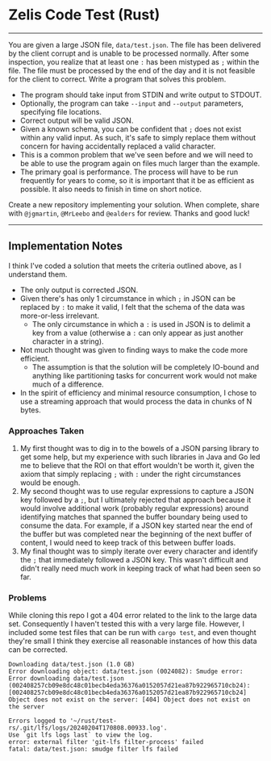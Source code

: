 # Zelis Code Test (Rust)
---
You are given a large JSON file, ````data/test.json````. The file has been delivered by the client corrupt and is unable to be processed normally. After some inspection, you realize that at least one ````:```` has been mistyped as ````;```` within the file. The file must be processed by the end of the day and it is not feasible for the client to correct. Write a program that solves this problem.

- The program should take input from STDIN and write output to STDOUT.
- Optionally, the program can take ````--input```` and ````--output```` parameters, specifying file locations.
- Correct output will be valid JSON.
- Given a known schema, you can be confident that ````;```` does not exist within any valid input. As such, it's safe to simply replace them without concern for having accidentally replaced a valid character.
- This is a common problem that we've seen before and we will need to be able to use the program again on files much larger than the example.
- The primary goal is performance. The process will have to be run frequently for years to come, so it is important that it be as efficient as possible. It also needs to finish in time on short notice.

Create a new repository implementing your solution. When complete, share with ````@jgmartin````, ````@MrLeebo```` and ````@ealders```` for review. Thanks and good luck!

---

## Implementation Notes

I think I've coded a solution that meets the criteria outlined above, as I understand them.
- The only output is corrected JSON.
- Given there's has only 1 circumstance in which `;` in JSON can be replaced by `:` to make it valid, I felt that the schema of the data was more-or-less irrelevant.
  - The only circumstance in which a `:` is used in JSON is to delimit a key from a value (otherwise a `:` can only appear as just another character in a string).
- Not much thought was given to finding ways to make the code more efficient.
  - The assumption is that the solution will be completely IO-bound and anything like partitioning tasks for concurrent work would not make much of a difference.
- In the spirit of efficiency and minimal resource consumption, I chose to use a streaming approach that would process the data in chunks of N bytes. 

### Approaches Taken
1. My first thought was to dig in to the bowels of a JSON parsing library to get some help, but my experience with such libraries in Java and Go led me to believe that the ROI on that effort wouldn't be worth it, given the axiom that simply replacing `;` with `:` under the right circumstances would be enough.
2. My second thought was to use regular expressions to capture a JSON key followed by a `;`, but I ultimately rejected that approach because it would involve additional work (probably regular expressions) around identifying matches that spanned the buffer boundary being used to consume the data. For example, if a JSON key started near the end of the buffer but was completed near the beginning of the next buffer of content, I would need to keep track of this between buffer loads.
3. My final thought was to simply iterate over every character and identify the `;` that immediately followed a JSON key. This wasn't difficult and didn't really need much work in keeping track of what had been seen so far.

### Problems

While cloning this repo I got a 404 error related to the link to the large data set. Consequently I haven't tested this with a very large file. However, I included some test files that can be run with `cargo test`, and even thought they're small I think they exercise all reasonable instances of how this data can be corrected.

```
Downloading data/test.json (1.0 GB)
Error downloading object: data/test.json (0024082): Smudge error: Error downloading data/test.json (002408257cb09e8dc48c01becb4eda36376a0152057d21ea87b922965710cb24): [002408257cb09e8dc48c01becb4eda36376a0152057d21ea87b922965710cb24] Object does not exist on the server: [404] Object does not exist on the server

Errors logged to '~/rust/test-rs/.git/lfs/logs/20240204T170808.00933.log'.
Use `git lfs logs last` to view the log.
error: external filter 'git-lfs filter-process' failed
fatal: data/test.json: smudge filter lfs failed
```
